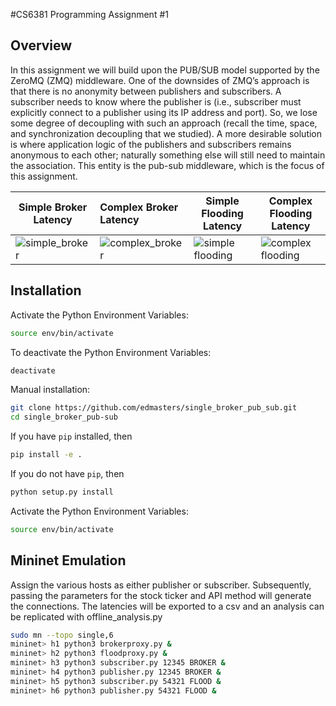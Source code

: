#CS6381 Programming Assignment #1

## Overview
In this assignment we will build upon the PUB/SUB model supported by the ZeroMQ (ZMQ) middleware. 
One of the downsides of ZMQ’s approach is that there is no anonymity between publishers and subscribers. 
A subscriber needs to know where the publisher is (i.e., subscriber must explicitly connect to a publisher using its IP address and port). 
So, we lose some degree of decoupling with such an approach (recall the time, space, and synchronization decoupling that we studied). 
A more desirable solution is where application logic of the publishers and subscribers remains anonymous to each other; 
naturally something else will still need to maintain the association. 
This entity is the pub-sub middleware, which is the focus of this assignment. 

| Simple Broker Latency                                                                                         | Complex Broker Latency                                                                      | Simple Flooding Latency                                                                                    | Complex Flooding Latency                                                                                                 |
|---------------------------------------------------------------------------------------------------|:-------------------------------------------------------------------------------|--------------------------------------------------------------------------------------------------|--------------------------------------------------------------------------------------------------|
| ![simple_broker](https://github.com/edmasters/single_broker_pub_sub/master/results/simple_broker.png) | ![complex_broker](https://github.com/edmasters/single_broker_pub_sub/master/results/complex_broker.png) | ![simple flooding](https://github.com/edmasters/single_broker_pub_sub/master/results/simple_flooding.png) | ![complex flooding](https://github.com/edmasters/single_broker_pub_sub/master/results/complex_flooding.png) |

## Installation
Activate the Python Environment Variables:
```bash
source env/bin/activate
```

To deactivate the Python Environment Variables:
```bash
deactivate
```

Manual installation: 
```bash
git clone https://github.com/edmasters/single_broker_pub_sub.git
cd single_broker_pub-sub
```

If you have `pip` installed, then
```bash
pip install -e .
```

If you do not have `pip`, then
```bash
python setup.py install
```
Activate the Python Environment Variables:
```bash
source env/bin/activate
```
## Mininet Emulation
Assign the various hosts as either publisher or subscriber. 
Subsequently, passing the parameters for the stock ticker and API method will generate the connections.
The latencies will be exported to a csv and an analysis can be replicated with offline_analysis.py
```bash
sudo mn --topo single,6
mininet> h1 python3 brokerproxy.py &
mininet> h2 python3 floodproxy.py &
mininet> h3 python3 subscriber.py 12345 BROKER &
mininet> h4 python3 publisher.py 12345 BROKER &
mininet> h5 python3 subscriber.py 54321 FLOOD &
mininet> h6 python3 publisher.py 54321 FLOOD &
```
